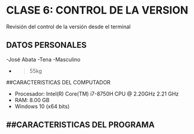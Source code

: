 # CLASE 6: CONTROL DE LA VERSION
Revisión del control de la versión desde el terminal


## DATOS PERSONALES
-José Abata
-Tena
-Masculino
- >55kg

##CARACTERISTICAS DEL COMPUTADOR
- Procesador: Intel(R) Core(TM) i7-8750H CPU @ 2.20GHz   2.21 GHz
- RAM: 8.00 GB
- Windows 10 (x64 bits)

##CARACTERISTICAS DEL PROGRAMA
- 
